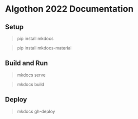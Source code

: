 # Algothon 2022 Documentation

## Setup
> pip install mkdocs

> pip install mkdocs-material

## Build and Run
> mkdocs serve 

> mkdocs build

## Deploy
> mkdocs gh-deploy
